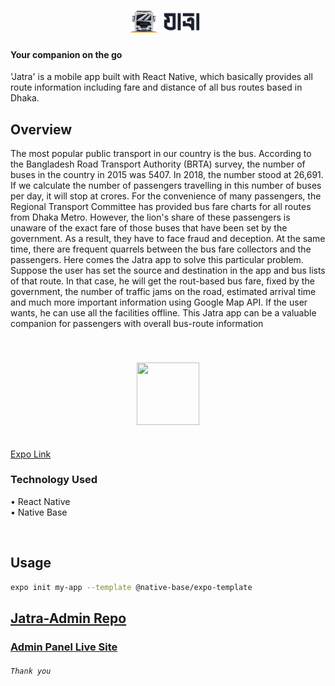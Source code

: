 <h1 align="center">
  <img src="assets/logo.png" height="35" style="margin-right: 10px"/>
</h1>

#### Your companion on the go

'Jatra' is a mobile app built with React Native, which basically provides all route information including fare and distance of all bus routes based in Dhaka.

## Overview

The most popular public transport in our country is the bus. According to the Bangladesh Road Transport Authority (BRTA) survey, the number of buses in the country 
in 2015 was 5407. In 2018, the number stood at 26,691. If we calculate the number of passengers travelling in this number of buses per day, it will stop at crores. For the 
convenience of many passengers, the Regional Transport Committee has provided bus fare charts for all routes from Dhaka Metro. However, the lion's share of these passengers 
is unaware of the exact fare of those buses that have been set by the government. As a result, they have to face fraud and deception. At the same time, there are frequent 
quarrels between the bus fare collectors and the passengers.
Here comes the Jatra app to solve this particular problem. Suppose the user has set the source and destination in the app and bus lists of that route. In that case, he will get the rout-based bus fare, fixed by the government, the number of traffic jams on the road, estimated arrival time and much more important information using Google Map API. If the user wants, he can use all the facilities offline. This Jatra app can be a valuable companion for passengers with overall bus-route information

<br/>
<h3 align="center">
  <img src="https://qr.expo.dev/expo-go?owner=asad.mridul&slug=jatra&releaseChannel=default&host=exp.host" width="100" height="100"/>
</h3>
<br/>
<a href="https://expo.dev/@asad.mridul/jatra">Expo Link</a>
<br/>

### Technology Used
• React Native <br/>
• Native Base <br/>

<br/>

## Usage

```sh
expo init my-app --template @native-base/expo-template
```

## [Jatra-Admin Repo](https://github.com/AsadujjamanMridul/jatra-admin/)
### [Admin Panel Live Site](https://jatra-admin.netlify.app/)

###### `Thank you`
